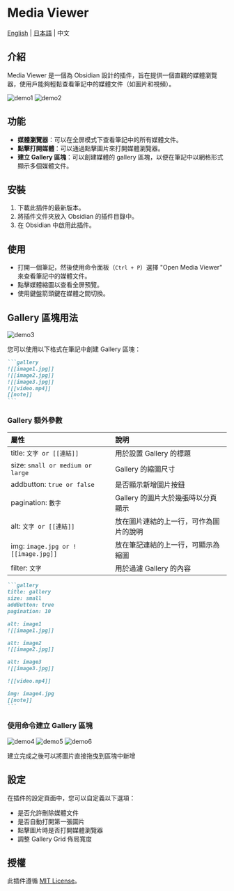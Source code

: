 # Media Viewer

[English](README.md) | [日本語](README_ja.md) | 中文

## 介紹

Media Viewer 是一個為 Obsidian 設計的插件，旨在提供一個直觀的媒體瀏覽器，使用戶能夠輕鬆查看筆記中的媒體文件（如圖片和視頻）。

![demo1](assets/demo1.jpg)
![demo2](assets/demo2.jpg)
## 功能

- **媒體瀏覽器**：可以在全屏模式下查看筆記中的所有媒體文件。
- **點擊打開媒體**：可以通過點擊圖片來打開媒體瀏覽器。
- **建立 Gallery 區塊**：可以創建媒體的 gallery 區塊，以便在筆記中以網格形式顯示多個媒體文件。

## 安裝

1. 下載此插件的最新版本。
2. 將插件文件夾放入 Obsidian 的插件目錄中。
3. 在 Obsidian 中啟用此插件。

## 使用

- 打開一個筆記，然後使用命令面板（`Ctrl + P`）選擇 "Open Media Viewer" 來查看筆記中的媒體文件。
- 點擊媒體縮圖以查看全屏預覽。
- 使用鍵盤箭頭鍵在媒體之間切換。


## Gallery 區塊用法

![demo3](assets/demo3.jpg)

您可以使用以下格式在筆記中創建 Gallery 區塊：

````markdown
```gallery
![[image1.jpg]]
![[image2.jpg]]
![[image3.jpg]]
![[video.mp4]]
[[note]]
```
````

### Gallery 額外參數

| 屬性     | 說明                                |
| :----- | :-------------------------------- |
| title: `文字 or [[連結]]` | 用於設置 Gallery 的標題                  |
| size: `small or medium or large` | Gallery 的縮圖尺寸 |
| addbutton: `true or false` | 是否顯示新增圖片按鈕                  |
| pagination: `數字` | Gallery 的圖片大於幾張時以分頁顯示 |
| alt: `文字 or [[連結]]`  | 放在圖片連結的上一行，可作為圖片的說明                 |
| img: `image.jpg or ![[image.jpg]]`  | 放在筆記連結的上一行，可顯示為縮圖 |
| filter: `文字` | 用於過濾 Gallery 的內容 |

````markdown
```gallery
title: gallery
size: small
addButton: true
pagination: 10

alt: image1
![[image1.jpg]]

alt: image2
![[image2.jpg]]

alt: image3
![[image3.jpg]]

![[video.mp4]]

img: image4.jpg
[[note]]
```
````

### 使用命令建立 Gallery 區塊

![demo4](assets/demo4.jpg)
![demo5](assets/demo5.jpg)
![demo6](assets/demo6.jpg)

建立完成之後可以將圖片直接拖曳到區塊中新增


## 設定

在插件的設定頁面中，您可以自定義以下選項：

- 是否允許刪除媒體文件
- 是否自動打開第一張圖片
- 點擊圖片時是否打開媒體瀏覽器
- 調整 Gallery Grid 佈局寬度


## 授權

此插件遵循 [MIT License](LICENSE)。